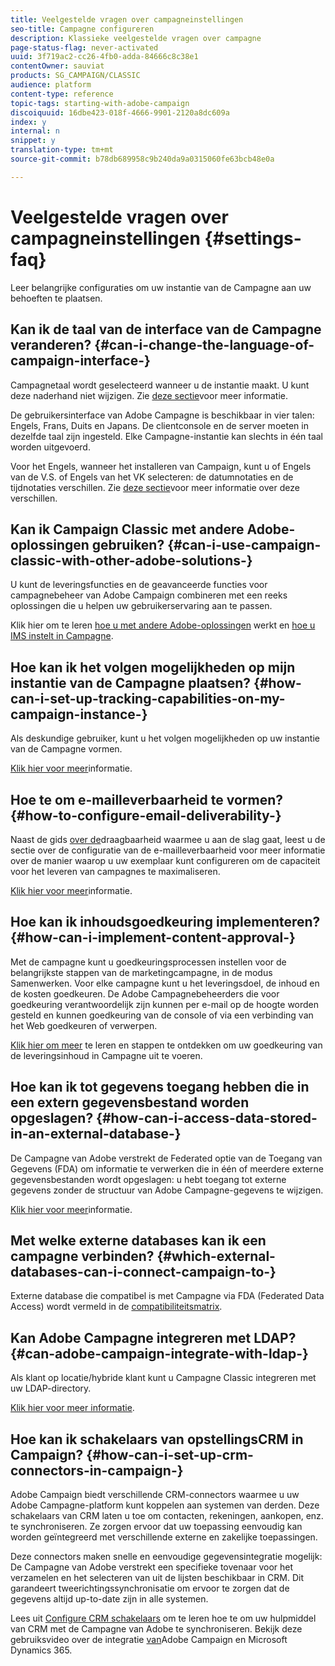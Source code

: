 ```yaml
---
title: Veelgestelde vragen over campagneinstellingen
seo-title: Campagne configureren
description: Klassieke veelgestelde vragen over campagne
page-status-flag: never-activated
uuid: 3f719ac2-cc26-4fb0-adda-84666c8c38e1
contentOwner: sauviat
products: SG_CAMPAIGN/CLASSIC
audience: platform
content-type: reference
topic-tags: starting-with-adobe-campaign
discoiquuid: 16dbe423-018f-4666-9901-2120a8dc609a
index: y
internal: n
snippet: y
translation-type: tm+mt
source-git-commit: b78db689958c9b240da9a0315060fe63bcb48e0a

---
```



# Veelgestelde vragen over campagneinstellingen {#settings-faq}

Leer belangrijke configuraties om uw instantie van de Campagne aan uw behoeften te plaatsen.

## Kan ik de taal van de interface van de Campagne veranderen? {#can-i-change-the-language-of-campaign-interface-}

Campagnetaal wordt geselecteerd wanneer u de instantie maakt. U kunt deze naderhand niet wijzigen. Zie [deze sectie](../../installation/using/creating-an-instance-and-logging-on.md)voor meer informatie.

De gebruikersinterface van Adobe Campagne is beschikbaar in vier talen: Engels, Frans, Duits en Japans. De clientconsole en de server moeten in dezelfde taal zijn ingesteld. Elke Campagne-instantie kan slechts in één taal worden uitgevoerd.

Voor het Engels, wanneer het installeren van Campaign, kunt u of Engels van de V.S. of Engels van het VK selecteren: de datumnotaties en de tijdnotaties verschillen. Zie [deze sectie](../../platform/using/adobe-campaign-workspace.md#date-and-time)voor meer informatie over deze verschillen.

## Kan ik Campaign Classic met andere Adobe-oplossingen gebruiken? {#can-i-use-campaign-classic-with-other-adobe-solutions-}

U kunt de leveringsfuncties en de geavanceerde functies voor campagnebeheer van Adobe Campaign combineren met een reeks oplossingen die u helpen uw gebruikerservaring aan te passen.

Klik hier om te leren [hoe u met andere Adobe-oplossingen](../../integrations/using/about-campaign-integrations.md) werkt en [hoe u IMS instelt in Campagne](../../integrations/using/about-adobe-id.md).

## Hoe kan ik het volgen mogelijkheden op mijn instantie van de Campagne plaatsen? {#how-can-i-set-up-tracking-capabilities-on-my-campaign-instance-}

Als deskundige gebruiker, kunt u het volgen mogelijkheden op uw instantie van de Campagne vormen.

[Klik hier voor meer](../../installation/using/deploying-an-instance.md#tracking-configuration)informatie.

## Hoe te om e-mailleverbaarheid te vormen? {#how-to-configure-email-deliverability-}

Naast de gids [over de](https://docs.adobe.com/content/help/en/campaign-classic/using/sending-messages/deliverability-management/about-deliverability.html)draagbaarheid waarmee u aan de slag gaat, leest u de sectie over de configuratie van de e-mailleverbaarheid voor meer informatie over de manier waarop u uw exemplaar kunt configureren om de capaciteit voor het leveren van campagnes te maximaliseren.

[Klik hier voor meer](../../installation/using/email-deliverability.md)informatie.

## Hoe kan ik inhoudsgoedkeuring implementeren? {#how-can-i-implement-content-approval-}

Met de campagne kunt u goedkeuringsprocessen instellen voor de belangrijkste stappen van de marketingcampagne, in de modus Samenwerken. Voor elke campagne kunt u het leveringsdoel, de inhoud en de kosten goedkeuren. De Adobe Campagnebeheerders die voor goedkeuring verantwoordelijk zijn kunnen per e-mail op de hoogte worden gesteld en kunnen goedkeuring van de console of via een verbinding van het Web goedkeuren of verwerpen.

[Klik hier om meer](../../campaign/using/marketing-campaign-approval.md#checking-and-approving-deliveries) te leren en stappen te ontdekken om uw goedkeuring van de leveringsinhoud in Campagne uit te voeren.

## Hoe kan ik tot gegevens toegang hebben die in een extern gegevensbestand worden opgeslagen? {#how-can-i-access-data-stored-in-an-external-database-}

De Campagne van Adobe verstrekt de Federated optie van de Toegang van Gegevens (FDA) om informatie te verwerken die in één of meerdere externe gegevensbestanden wordt opgeslagen: u hebt toegang tot externe gegevens zonder de structuur van Adobe Campagne-gegevens te wijzigen.

[Klik hier voor meer](../../platform/using/connecting-to-database.md)informatie.

## Met welke externe databases kan ik een campagne verbinden? {#which-external-databases-can-i-connect-campaign-to-}

Externe database die compatibel is met Campagne via FDA (Federated Data Access) wordt vermeld in de [compatibiliteitsmatrix](https://helpx.adobe.com/campaign/kb/compatibility-matrix.html).

## Kan Adobe Campagne integreren met LDAP? {#can-adobe-campaign-integrate-with-ldap-}

Als klant op locatie/hybride klant kunt u Campagne Classic integreren met uw LDAP-directory.

[Klik hier voor meer informatie](../../installation/using/connecting-through-ldap.md).

## Hoe kan ik schakelaars van opstellingsCRM in Campaign? {#how-can-i-set-up-crm-connectors-in-campaign-}

Adobe Campaign biedt verschillende CRM-connectors waarmee u uw Adobe Campagne-platform kunt koppelen aan systemen van derden. Deze schakelaars van CRM laten u toe om contacten, rekeningen, aankopen, enz. te synchroniseren. Ze zorgen ervoor dat uw toepassing eenvoudig kan worden geïntegreerd met verschillende externe en zakelijke toepassingen.

Deze connectors maken snelle en eenvoudige gegevensintegratie mogelijk: De Campagne van Adobe verstrekt een specifieke tovenaar voor het verzamelen en het selecteren van uit de lijsten beschikbaar in CRM. Dit garandeert tweerichtingssynchronisatie om ervoor te zorgen dat de gegevens altijd up-to-date zijn in alle systemen.

Lees uit [Configure CRM schakelaars](../../platform/using/crm-connectors.md) om te leren hoe te om uw hulpmiddel van CRM met de Campagne van Adobe te synchroniseren. Bekijk deze gebruiksvideo over de integratie [van](https://helpx.adobe.com/campaign/kt/acc/using/acc-integrate-dynamics365-with-acc-feature-video-set-up.html)Adobe Campaign en Microsoft Dynamics 365.
